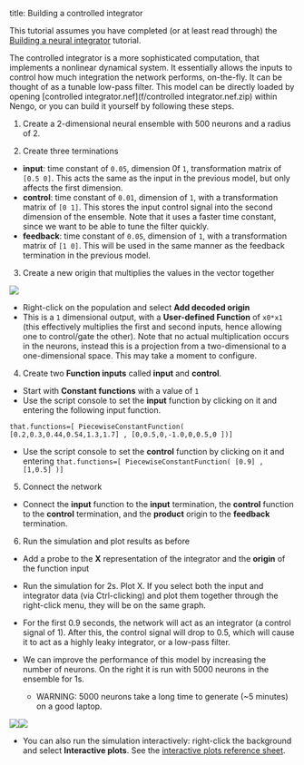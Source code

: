 title: Building a controlled integrator

This tutorial assumes you have completed (or at least read through) the
[Building a neural integrator](?q=node/588) tutorial.

The controlled integrator is a more sophisticated computation, that implements
a nonlinear dynamical system. It essentially allows the inputs to control how
much integration the network performs, on-the-fly. It can be thought of as a
tunable low-pass filter. This model can be directly loaded by opening
[controlled integrator.nef](f/controlled integrator.nef.zip) within Nengo, or
you can build it yourself by following these steps.

1. Create a 2-dimensional neural ensemble with 500 neurons and a radius of 2.

2. Create three terminations

  * **input**: time constant of `0.05`, dimension 0f `1`, transformation matrix of `[0.5 0]`. This acts the same as the input in the previous model, but only affects the first dimension.
  * **control**: time constant of `0.01`, dimension of `1`, with a transformation matrix of `[0 1]`. This stores the input control signal into the second dimension of the ensemble. Note that it uses a faster time constant, since we want to be able to tune the filter quickly.
  * **feedback**: time constant of `0.05`, dimension of `1`, with a transformation matrix of `[1 0]`. This will be used in the same manner as the feedback termination in the previous model.

3. Create a new origin that multiplies the values in the vector together

![](?q=system/files/p4-9.png)

  * Right-click on the population and select **Add decoded origin**
  * This is a `1` dimensional output, with a **User-defined Function** of `x0*x1` (this effectively multiplies the first and second inputs, hence allowing one to control/gate the other). Note that no actual multiplication occurs in the neurons, instead this is a projection from a two-dimensional to a one-dimensional space. This may take a moment to configure.

4. Create two **Function inputs** called **input** and **control**.

  * Start with **Constant functions** with a value of `1`
  * Use the script console to set the **input** function by clicking on it and entering the following input function.

` that.functions=[ PiecewiseConstantFunction( [0.2,0.3,0.44,0.54,1.3,1.7] ,
[0,0.5,0,-1.0,0,0.5,0 ])] `

  * Use the script console to set the **control** function by clicking on it and entering ` that.functions=[ PiecewiseConstantFunction( [0.9] , [1,0.5] )] `

5. Connect the network

  * Connect the **input** function to the **input** termination, the **control** function to the **control** termination, and the **product** origin to the **feedback** termination.

6. Run the simulation and plot results as before

  * Add a probe to the **X** representation of the integrator and the **origin** of the function input
  * Run the simulation for 2s. Plot X. If you select both the input and integrator data (via Ctrl-clicking) and plot them together through the right-click menu, they will be on the same graph.
  * For the first 0.9 seconds, the network will act as an integrator (a control signal of 1). After this, the control signal will drop to 0.5, which will cause it to act as a highly leaky integrator, or a low-pass filter.

  * We can improve the performance of this model by increasing the number of neurons. On the right it is run with 5000 neurons in the ensemble for 1s.

    * WARNING: 5000 neurons take a long time to generate (~5 minutes) on a good laptop.

![](?q=system/files/p4-11.png)![](?q=system/files/p4-10a_0.png)

  * You can also run the simulation interactively: right-click the background and select **Interactive plots**. See the [interactive plots reference sheet](?q=node/594).


